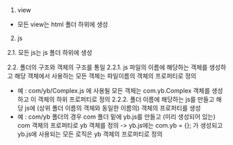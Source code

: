 1. view
- 모든 view는 html 폴더 하위에 생성


2. js

2.1. 모든 js는 js 폴더 하위에 생성

2.2. 폴더의 구조와 객체의 구조를 통일
2.2.1. js 파일의 이름에 해당하는 객체를 생성하고 해당 객체에서 사용하는 모든 객체는 파일이름의 객체의 프로퍼티로 정의
- 예 : com/yb/Complex.js 에 사용될 모든 객체는 com.yb.Complex 객체를 생성하고 이 객체의 하위 프로퍼티로 정의
2.2.2. 폴더 이름에 해당하는 js를 만들고 해당 js에 (상위 폴더 이름의 객체와 동일한 이름의) 객체의 프로퍼티를 생성
- 예 : com/yb 폴더의 경우 com 폴더 밑에 yb.js를 만들고 (미리 생성되어 있는) com 객체의 프로퍼티로 yb 객체를 정의
-> yb.js에는 com.yb = {}; 가 생성되고 yb.js에 사용되는 모든 로직은 yb 객체의 프로퍼티로 정의


